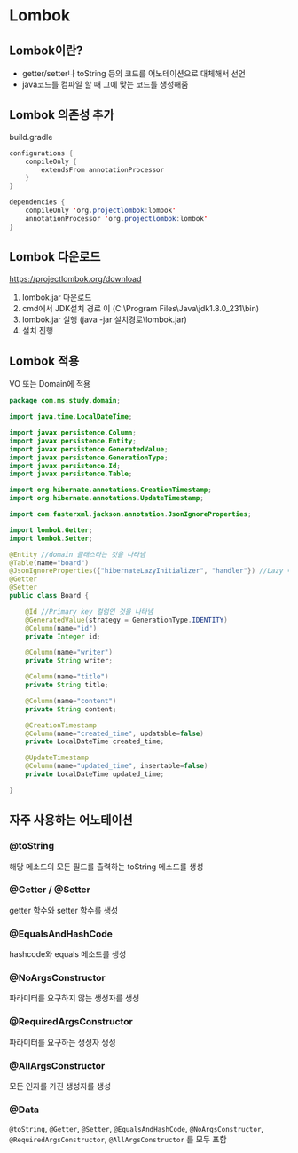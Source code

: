 # Lombok

## Lombok이란?
- getter/setter나 toString 등의 코드를 어노테이션으로 대체해서 선언
- java코드를 컴파일 할 때 그에 맞는 코드를 생성해줌

## Lombok 의존성 추가
build.gradle
```java
configurations {
	compileOnly {
		extendsFrom annotationProcessor
	}
}

dependencies {
    compileOnly 'org.projectlombok:lombok'
    annotationProcessor 'org.projectlombok:lombok'
}
```
## Lombok 다운로드
https://projectlombok.org/download

1. lombok.jar 다운로드
2. cmd에서 JDK설치 경로 이 (C:\Program Files\Java\jdk1.8.0_231\bin)
3. lombok.jar 실행 (java -jar 설치경로\lombok.jar)
4. 설치 진행

## Lombok 적용
VO 또는 Domain에 적용
```java
package com.ms.study.domain;

import java.time.LocalDateTime;

import javax.persistence.Column;
import javax.persistence.Entity;
import javax.persistence.GeneratedValue;
import javax.persistence.GenerationType;
import javax.persistence.Id;
import javax.persistence.Table;

import org.hibernate.annotations.CreationTimestamp;
import org.hibernate.annotations.UpdateTimestamp;

import com.fasterxml.jackson.annotation.JsonIgnoreProperties;

import lombok.Getter;
import lombok.Setter;

@Entity //domain 클래스라는 것을 나타냄
@Table(name="board")
@JsonIgnoreProperties({"hibernateLazyInitializer", "handler"}) //Lazy 예외를 방지
@Getter
@Setter
public class Board {

	@Id //Primary key 컬럼인 것을 나타냄
	@GeneratedValue(strategy = GenerationType.IDENTITY)
	@Column(name="id")
	private Integer id;

	@Column(name="writer")
	private String writer;

	@Column(name="title")
	private String title;

	@Column(name="content")
	private String content;

	@CreationTimestamp
	@Column(name="created_time", updatable=false)
	private LocalDateTime created_time;

	@UpdateTimestamp
	@Column(name="updated_time", insertable=false)
	private LocalDateTime updated_time;

}

```

## 자주 사용하는 어노테이션

### @toString
해당 메소드의 모든 필드를 출력하는 toString 메소드를 생성

### @Getter / @Setter
getter 함수와 setter 함수를 생성

### @EqualsAndHashCode
hashcode와 equals 메소드를 생성

### @NoArgsConstructor
파라미터를 요구하지 않는 생성자를 생성

### @RequiredArgsConstructor
파라미터를 요구하는 생성자 생성

### @AllArgsConstructor
모든 인자를 가진 생성자를 생성

### @Data
`@toString`, `@Getter`, `@Setter`, `@EqualsAndHashCode`, `@NoArgsConstructor`, `@RequiredArgsConstructor`, `@AllArgsConstructor` 를 모두 포함
